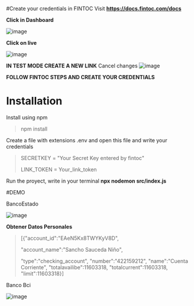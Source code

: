 #Create your credentials in FINTOC
Visit **https://docs.fintoc.com/docs**  

**Click in Dashboard**

![image](https://user-images.githubusercontent.com/86070060/156949623-cbf8d9c0-ad91-42c6-9caf-9c7c1609f19e.png)


**Click on live**


![image](https://user-images.githubusercontent.com/86070060/156949795-0837b606-95d6-49f9-b55e-c4dfcfc552ef.png)



**IN TEST MODE CREATE A NEW LINK**
Cancel changes
![image](https://user-images.githubusercontent.com/86070060/156949970-1d960507-afe1-47a8-a5bc-4c00c5e9e16b.png)

**FOLLOW FINTOC STEPS AND CREATE YOUR CREDENTIALS**

# Installation

Install using npm


>npm install


Create a file with extensions .env and open this file and write your credentials


> SECRETKEY = "Your Secret Key entered by fintoc"
> 
> LINK_TOKEN = Your_link_token






Run the proyect, write in your terminal **npx nodemon src/index.js**


#DEMO

BancoEstado


![image](https://user-images.githubusercontent.com/86070060/157065133-d2bb3d66-6a96-4e67-844b-2cdf7fccc679.png)


**Obtener Datos Personales**


> [{"account_id":"EAeN5Kx8TWYKyV8D",
> 
> "account_name":"Sancho Sauceda Niño",
> 
> "type":"checking_account",
> "number":"422159212",
> "name":"Cuenta Corriente",
> "totalavailibe":11603318,
> "totalcurrent":11603318,
> "limit":11603318}]
> 
> 


Banco Bci

![image](https://user-images.githubusercontent.com/86070060/157065351-f3100412-5ff0-494d-92ec-a0743623d8ae.png)




